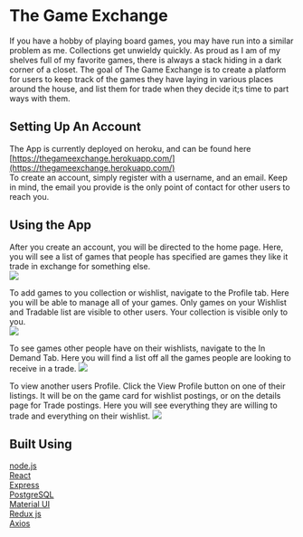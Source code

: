 # The Game Exchange  
If you have a hobby of playing board games, you may have run into a similar problem as me. Collections get unwieldy quickly. As proud as I am of my shelves full of my favorite games, there is always a stack hiding in a dark corner of a closet. The goal of The Game Exchange is to create a platform for users to keep track of the games they have laying in various places around the house, and list them for trade when they decide it;s time to part ways with them.
## Setting Up An Account    
The App is currently deployed on heroku, and can be found here [https://thegameexchange.herokuapp.com/](https://thegameexchange.herokuapp.com/)  
To create an account, simply register with a username, and an email. Keep in mind, the email you provide is the only point of contact for other users to reach you.  

## Using the App  

After you create an account, you will be directed to the home page. Here, you will see a list of games that people has specified are games they like it trade in exchange for something else.   
![](https://i.imgur.com/ELJj6Xo.png)  
  

To add games to you collection or wishlist, navigate to the Profile tab. Here you will be able to manage all of your games. Only games on your Wishlist and Tradable list are visible to other users. Your collection is visible only to you.      
![](https://i.imgur.com/lWlpyaK.png)      


To see games other people have on their wishlists, navigate to the In Demand Tab. Here you will find a list off all the games people are looking to receive in a trade. 
![](https://i.imgur.com/XXCz2hx.png)


To view another users Profile. Click the View Profile button on one of their listings. It will be on the game card for wishlist postings, or on the details page for Trade postings. Here you will see everything they are willing to trade and everything on their wishlist.
![](https://i.imgur.com/AbEhIff.png)    


 ## Built Using   
[node.js](https://nodejs.org/en/)   
[React](https://reactjs.org/)  
[Express](https://expressjs.com/)   
[PostgreSQL](https://www.postgresql.org/)   
[Material UI](https://material-ui.com/)  
[Redux js](https://redux.js.org/)  
[Axios](https://github.com/axios/axios)

